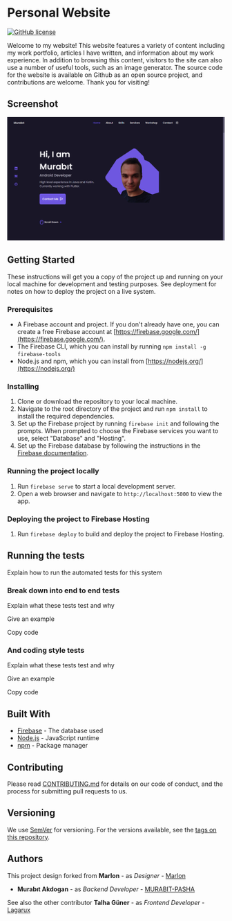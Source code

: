 
# Personal Website

[![GitHub license](https://img.shields.io/github/license/USERNAME/REPO.svg)](https://github.com/USERNAME/REPO/blob/master/LICENSE)

Welcome to my website! This website features a variety of content including my work portfolio, articles I have written, and information about my work experience. In addition to browsing this content, visitors to the site can also use a number of useful tools, such as an image generator. The source code for the website is available on Github as an open source project, and contributions are welcome. Thank you for visiting!

## Screenshot

![Screenshot](https://github.com/Murabit-the-Magnificent/Murabit-the-Magnificent.github.io/blob/main/screenshot.png)

## Getting Started

These instructions will get you a copy of the project up and running on your local machine for development and testing purposes. See deployment for notes on how to deploy the project on a live system.

### Prerequisites

- A Firebase account and project. If you don't already have one, you can create a free Firebase account at [https://firebase.google.com/](https://firebase.google.com/).
- The Firebase CLI, which you can install by running `npm install -g firebase-tools`
- Node.js and npm, which you can install from [https://nodejs.org/](https://nodejs.org/)

### Installing

1. Clone or download the repository to your local machine.
2. Navigate to the root directory of the project and run `npm install` to install the required dependencies.
3. Set up the Firebase project by running `firebase init` and following the prompts. When prompted to choose the Firebase services you want to use, select "Database" and "Hosting".
4. Set up the Firebase database by following the instructions in the [Firebase documentation](https://firebase.google.com/docs/database/web/start).

### Running the project locally

1. Run `firebase serve` to start a local development server.
2. Open a web browser and navigate to `http://localhost:5000` to view the app.

### Deploying the project to Firebase Hosting

1. Run `firebase deploy` to build and deploy the project to Firebase Hosting.

## Running the tests

Explain how to run the automated tests for this system

### Break down into end to end tests

Explain what these tests test and why

Give an example

Copy code

### And coding style tests

Explain what these tests test and why

Give an example

Copy code

## Built With

* [Firebase](https://firebase.google.com/) - The database used
* [Node.js](https://nodejs.org/) - JavaScript runtime
* [npm](https://www.npmjs.com/) - Package manager

## Contributing

Please read [CONTRIBUTING.md](https://gist.github.com/PurpleBooth/b24679402957c63ec426) for details on our code of conduct, and the process for submitting pull requests to us.

## Versioning

We use [SemVer](http://semver.org/) for versioning. For the versions available, see the [tags on this repository](https://github.com/Murabit-the-Magnificent/Murabit-the-Magnificent.github.io/REPO/tags).

## Authors

This project design forked from **Marlon** - as *Designer* - [Marlon](https://github.com/bedimcode)

* **Murabıt Akdogan** - as *Backend Developer* - [MURABIT-PASHA](https://github.com/MURABIT-PASHA)

See also the other contributor **Talha Güner** - as *Frontend Developer* - [Lagarux](https://github.com/Lagarux)